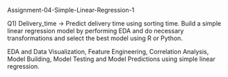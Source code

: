 Assignment-04-Simple-Linear-Regression-1

Q1) Delivery_time -> Predict delivery time using sorting time.
Build a simple linear regression model by performing EDA and do necessary transformations and select the best model using R or Python.

EDA and Data Visualization, Feature Engineering, Correlation Analysis, Model Building, Model Testing and Model Predictions using simple linear regression.

